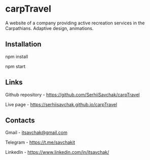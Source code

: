 # carpTravel

A website of a company providing active recreation services in the Carpathians. Adaptive design, animations.

## Installation

npm install

npm start

## Links

Github repository - https://github.com/SerhiiSavchak/carpTravel

Live page - https://serhiisavchak.github.io/carpTravel

## Contacts

Gmail - itsavchak@gmail.com

Telegram - https://t.me/savchakit

LinkedIn - https://www.linkedin.com/in/itsavchak/
